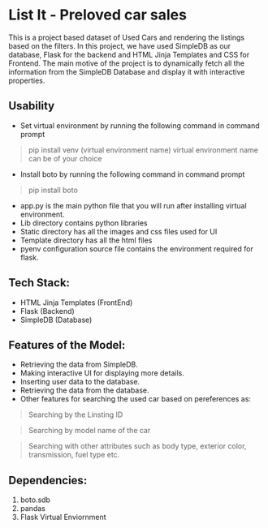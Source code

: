 # List It - Preloved car sales
This is a project based dataset of Used Cars and rendering the listings based on the filters. In this project, we have used SimpleDB as our database, Flask for the backend and HTML Jinja Templates and CSS for Frontend. The main motive of the project is to dynamically fetch all the information from the SimpleDB Database and display it with interactive properties. 

## Usability
* Set virtual environment by running the following command in command prompt
> pip install venv (virtual environment name)
> virtual environment name can be of your choice

* Install boto by running the following command in command prompt
> pip install boto

* app.py is the main python file that you will run after installing virtual environment.
* Lib directory contains python libraries
* Static directory has all the images and css files used for UI
* Template directory has all the html files
* pyenv configuration source file contains the environment required for flask.

## Tech Stack:
* HTML Jinja Templates (FrontEnd)
* Flask (Backend)
* SimpleDB (Database)

## Features of the Model:
* Retrieving the data from SimpleDB. 
* Making interactive UI for displaying more details.
* Inserting user data to the database.
* Retrieving the data from the database.
* Other features for searching the used car based on pereferences as:
>Searching by the Linsting ID

>Searching by model name of the car

>Searching with other attributes such as body type, exterior color, transmission, fuel type etc.


## Dependencies:
1. boto.sdb
2. pandas
3. Flask Virtual Enviornment
